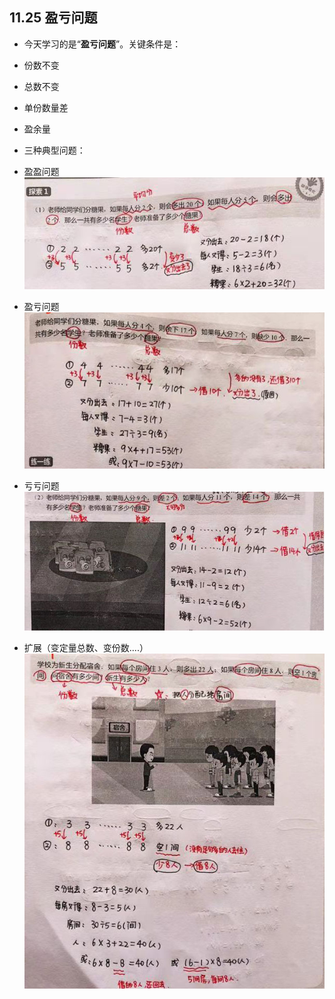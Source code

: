## 11.25 盈亏问题
* 今天学习的是“**盈亏问题**”。关键条件是：
 * 份数不变
 * 总数不变
 * 单份数量差
 * 盈余量
* 三种典型问题：
 * 盈盈问题
 ![](/assets/yingying.jpg)
 
 * 盈亏问题
 ![](/assets/yingkui.jpg)
 
 * 亏亏问题
![](/assets/kuikui.jpg) 

 * 扩展（变定量总数、变份数....）
![](/assets/yingkui_extend.jpg)

